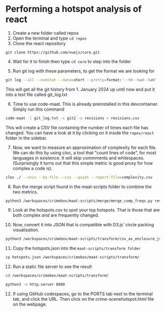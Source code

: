 # Performing a hotspot analysis of react

1. Create a new folder called repos
2. Open the terminal and type `cd repos`
3. Clone the react repository

`git clone https://github.com/vuejs/core.git`

4. Wait for it to finish then type `cd core` to step into the folder

5. Run git log with these parameters, to get the format we are looking for

```bash
git log --all --numstat --date=short --pretty=format:'--%h--%ad--%aN' --no-renames --after=2024-01-01 > git_log.txt
```
This will get all the git history from 1. January 2024 up until now and put it into a text file called git_log.txt

6. Time to use code-maat. This is already preinstalled in this devcontainer. Simply run this command
```bash
code-maat -l git_log.txt -c git2 -a revisions > revisions.csv
```

This will create a CSV file containing the number of times each file has changed. You can have a look at it by clicking on it inside the `repos/react` folder in the sidebar. 


7. Now, we want to measure an approximation of complexity for each file. We can do this by using cloc, a tool that "count lines of code", for most languages in existence. It will skip commments and whitespaces.
(Surprisingly it turns out that this simple metric is good proxy for how complex a code is).

```bash
cloc ./ --unix --by-file --csv --quiet --report-file=complexity.csv
```

8. Run the merge script found in the maat-scripts folder to combine the two metrics. 

```bash
python3 /workspaces/crimebox/maat-scripts/merge/merge_comp_freqs.py revisions.csv complexity.csv > hotspots.csv
```

9. Look at the hotspots.csv to spot your top hotspots. That is those that are both complex _and_ are frequently changed. 


10. Now, convert it into JSON that is compatible with D3.js' circle packing visualization.

```bash
python3 /workspaces/crimebox/maat-scripts/transform/csv_as_enclosure_json.py --structure complexity.csv --weights revisions.csv > hotspots.json
```


11. Copy the hotspots.json into the `maat-scripts/transform folder`

```bash
cp hotspots.json /workspaces/crimebox/maat-scripts/transform/
```

12. Run a static file server to see the result

```bash
cd /workspaces/crimebox/maat-scripts/transform/
```

```bash
python3 -m http.server 8080
```

12. If using GitHub codespaces, go to the PORTS tab next to the terminal tab, and click the URL. Then click on the crime-scenehotspot.html file on the webpage.